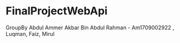 # FinalProjectWebApi
GroupBy
Abdul Ammer Akbar Bin Abdul Rahman - Am1709002922 ,
Luqman,
Faiz,
Mirul
